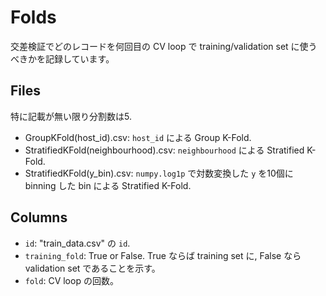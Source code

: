 # Folds
交差検証でどのレコードを何回目の CV loop で training/validation set に使うべきかを記録しています。

## Files
特に記載が無い限り分割数は5.

- GroupKFold(host_id).csv: `host_id` による Group K-Fold.
- StratifiedKFold(neighbourhood).csv: `neighbourhood` による Stratified K-Fold.
- StratifiedKFold(y_bin).csv: `numpy.log1p` で対数変換した `y` を10個に binning した bin による Stratified K-Fold.

## Columns
- `id`: "train_data.csv" の `id`.
- `training_fold`: True or False. True ならば training set に, False なら validation set であることを示す。
- `fold`: CV loop の回数。
